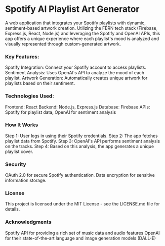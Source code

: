 # Spotify AI Playlist Art Generator

A web application that integrates your Spotify playlists with dynamic, sentiment-based artwork creation. Utilizing the FERN tech stack (Firebase, Express.js, React, Node.js) and leveraging the Spotify and OpenAI APIs, this app offers a unique experience where each playlist's mood is analyzed and visually represented through custom-generated artwork.

### Key Features:
Spotify Integration: Connect your Spotify account to access playlists.
Sentiment Analysis: Uses OpenAI's API to analyze the mood of each playlist.
Artwork Generation: Automatically creates unique artwork for playlists based on their sentiment.


### Technologies Used:
Frontend: React
Backend: Node.js, Express.js
Database: Firebase
APIs: Spotify for playlist data, OpenAI for sentiment analysis


### How It Works
Step 1: User logs in using their Spotify credentials.
Step 2: The app fetches playlist data from Spotify.
Step 3: OpenAI's API performs sentiment analysis on the tracks.
Step 4: Based on this analysis, the app generates a unique playlist cover.


### Security
OAuth 2.0 for secure Spotify authentication.
Data encryption for sensitive information storage.


### License
This project is licensed under the MIT License - see the LICENSE.md file for details.


### Acknowledgments
Spotify API for providing a rich set of music data and audio features
OpenAI for their state-of-the-art language and image generation models (DALL-E)
